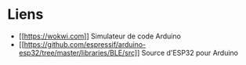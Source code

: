 # Liens
- [[https://wokwi.com]] Simulateur de code Arduino
- [[https://github.com/espressif/arduino-esp32/tree/master/libraries/BLE/src]] Source d'ESP32 pour Arduino
